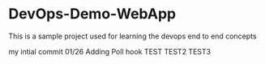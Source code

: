 # DevOps-Demo-WebApp
This is a sample project used for learning the devops end to end concepts

my intial commit 01/26
Adding Poll hook
TEST
TEST2
TEST3
